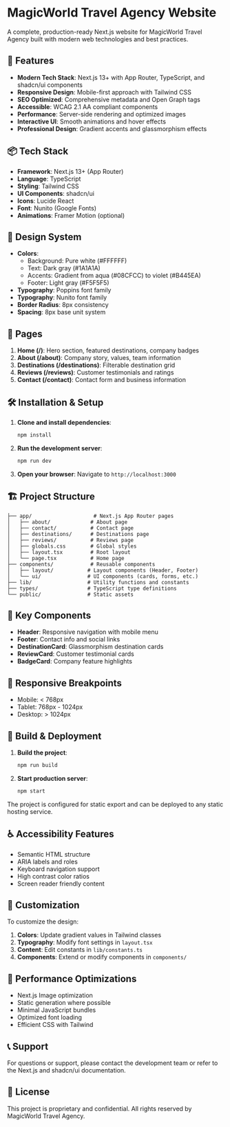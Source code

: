 # MagicWorld Travel Agency Website

A complete, production-ready Next.js website for MagicWorld Travel Agency built with modern web technologies and best practices.

## 🚀 Features

- **Modern Tech Stack**: Next.js 13+ with App Router, TypeScript, and shadcn/ui components
- **Responsive Design**: Mobile-first approach with Tailwind CSS
- **SEO Optimized**: Comprehensive metadata and Open Graph tags
- **Accessible**: WCAG 2.1 AA compliant components
- **Performance**: Server-side rendering and optimized images
- **Interactive UI**: Smooth animations and hover effects
- **Professional Design**: Gradient accents and glassmorphism effects

## 📦 Tech Stack

- **Framework**: Next.js 13+ (App Router)
- **Language**: TypeScript
- **Styling**: Tailwind CSS
- **UI Components**: shadcn/ui
- **Icons**: Lucide React
- **Font**: Nunito (Google Fonts)
- **Animations**: Framer Motion (optional)
## 🎨 Design System

- **Colors**:
  - Background: Pure white (#FFFFFF)
  - Text: Dark gray (#1A1A1A)
  - Accents: Gradient from aqua (#08CFCC) to violet (#B445EA)
  - Footer: Light gray (#F5F5F5)
- **Typography**: Poppins font family
- **Typography**: Nunito font family
- **Border Radius**: 8px consistency
- **Spacing**: 8px base unit system

## 📄 Pages

1. **Home (/)**: Hero section, featured destinations, company badges
2. **About (/about)**: Company story, values, team information
3. **Destinations (/destinations)**: Filterable destination grid
4. **Reviews (/reviews)**: Customer testimonials and ratings
5. **Contact (/contact)**: Contact form and business information

## 🛠️ Installation & Setup

1. **Clone and install dependencies**:
   ```bash
   npm install
   ```

2. **Run the development server**:
   ```bash
   npm run dev
   ```

3. **Open your browser**:
   Navigate to `http://localhost:3000`

## 🏗️ Project Structure

```
├── app/                    # Next.js App Router pages
│   ├── about/             # About page
│   ├── contact/           # Contact page
│   ├── destinations/      # Destinations page
│   ├── reviews/           # Reviews page
│   ├── globals.css        # Global styles
│   ├── layout.tsx         # Root layout
│   └── page.tsx           # Home page
├── components/            # Reusable components
│   ├── layout/           # Layout components (Header, Footer)
│   └── ui/               # UI components (cards, forms, etc.)
├── lib/                  # Utility functions and constants
├── types/                # TypeScript type definitions
└── public/               # Static assets
```

## 🎯 Key Components

- **Header**: Responsive navigation with mobile menu
- **Footer**: Contact info and social links
- **DestinationCard**: Glassmorphism destination cards
- **ReviewCard**: Customer testimonial cards
- **BadgeCard**: Company feature highlights

## 📱 Responsive Breakpoints

- Mobile: < 768px
- Tablet: 768px - 1024px
- Desktop: > 1024px

## 🔧 Build & Deployment

1. **Build the project**:
   ```bash
   npm run build
   ```

2. **Start production server**:
   ```bash
   npm start
   ```

The project is configured for static export and can be deployed to any static hosting service.

## ♿ Accessibility Features

- Semantic HTML structure
- ARIA labels and roles
- Keyboard navigation support
- High contrast color ratios
- Screen reader friendly content

## 🎨 Customization

To customize the design:

1. **Colors**: Update gradient values in Tailwind classes
2. **Typography**: Modify font settings in `layout.tsx`
3. **Content**: Edit constants in `lib/constants.ts`
4. **Components**: Extend or modify components in `components/`

## 🚀 Performance Optimizations

- Next.js Image optimization
- Static generation where possible
- Minimal JavaScript bundles
- Optimized font loading
- Efficient CSS with Tailwind

## 📞 Support

For questions or support, please contact the development team or refer to the Next.js and shadcn/ui documentation.

## 📝 License

This project is proprietary and confidential. All rights reserved by MagicWorld Travel Agency.